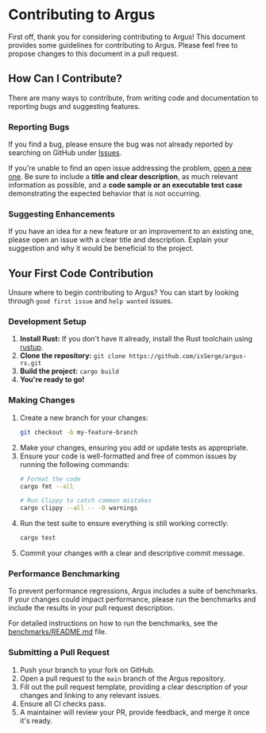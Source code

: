 # Contributing to Argus

First off, thank you for considering contributing to Argus! This document provides some guidelines for contributing to Argus. Please feel free to propose changes to this document in a pull request.

## How Can I Contribute?

There are many ways to contribute, from writing code and documentation to reporting bugs and suggesting features.

### Reporting Bugs

If you find a bug, please ensure the bug was not already reported by searching on GitHub under [Issues](https://github.com/isSerge/argus-rs/issues).

If you're unable to find an open issue addressing the problem, [open a new one](https://github.com/isSerge/argus-rs/issues/new). Be sure to include a **title and clear description**, as much relevant information as possible, and a **code sample or an executable test case** demonstrating the expected behavior that is not occurring.

### Suggesting Enhancements

If you have an idea for a new feature or an improvement to an existing one, please open an issue with a clear title and description. Explain your suggestion and why it would be beneficial to the project.

## Your First Code Contribution

Unsure where to begin contributing to Argus? You can start by looking through `good first issue` and `help wanted` issues.

### Development Setup

1.  **Install Rust:** If you don't have it already, install the Rust toolchain using [rustup](https://rustup.rs/).
2.  **Clone the repository:** `git clone https://github.com/isSerge/argus-rs.git`
3.  **Build the project:** `cargo build`
4.  **You're ready to go!**

### Making Changes

1.  Create a new branch for your changes:
    ```sh
    git checkout -b my-feature-branch
    ```
2.  Make your changes, ensuring you add or update tests as appropriate.
3.  Ensure your code is well-formatted and free of common issues by running the following commands:
    ```sh
    # Format the code
    cargo fmt --all

    # Run Clippy to catch common mistakes
    cargo clippy --all -- -D warnings
    ```
4.  Run the test suite to ensure everything is still working correctly:
    ```sh
    cargo test
    ```
5.  Commit your changes with a clear and descriptive commit message.

### Performance Benchmarking

To prevent performance regressions, Argus includes a suite of benchmarks. If your changes could impact performance, please run the benchmarks and include the results in your pull request description.

For detailed instructions on how to run the benchmarks, see the [benchmarks/README.md](./benchmarks/README.md) file.

### Submitting a Pull Request

1.  Push your branch to your fork on GitHub.
2.  Open a pull request to the `main` branch of the Argus repository.
3.  Fill out the pull request template, providing a clear description of your changes and linking to any relevant issues.
4.  Ensure all CI checks pass.
5.  A maintainer will review your PR, provide feedback, and merge it once it's ready.
